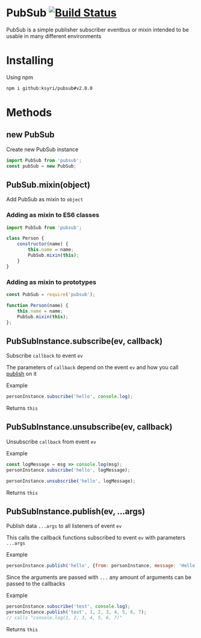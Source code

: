 # PubSub [![Build Status](https://travis-ci.org/ksyri/pubsub.svg?branch=master)](https://travis-ci.org/ksyri/pubsub)
PubSub is a simple publisher subscriber eventbus or mixin intended to be usable in many different environments
# Installing
Using npm
```bash
npm i github:ksyri/pubsub#v2.0.0
```

# Methods

## new PubSub
Create new PubSub instance
```js
import PubSub from 'pubsub';
const pubSub = new PubSub;
```

## PubSub.mixin(object)
Add PubSub as mixin to `object`

### Adding as mixin to ES6 classes
```js
import PubSub from 'pubsub';

class Person {
    constructor(name) {
        this.name = name;
        PubSub.mixin(this);
    }
}
```
### Adding as mixin to prototypes
```js
const PubSub = require('pubsub');

function Person(name) {
    this.name = name;
    PubSub.mixin(this);
};
```

## PubSubInstance.subscribe(ev, callback)
Subscribe `callback` to event `ev`

The parameters of `callback` depend on the event `ev` and how you call [publish](##pubsub.publish(ev,-...args)) on it

Example
```js
personInstance.subscribe('hello', console.log);
```
Returns `this`

## PubSubInstance.unsubscribe(ev, callback)
Unsubscribe `callback` from event `ev`

Example
```js
const logMessage = msg => console.log(msg);
personInstance.subscribe('hello', logMessage);

personInstance.unsubscribe('hello', logMessage);
```
Returns `this`

## PubSubInstance.publish(ev, ...args)
Publish data `...args` to all listeners of event `ev`

This calls the callback functions subscribed to event `ev` with parameters `...args`

Example
```js
personInstance.publish('hello', {from: personInstance, message: 'Hello!'});
```
Since the arguments are passed with `...` any amount of arguments can be passed to the callbacks

Example
```js
personInstance.subscribe('test', console.log);
personInstance.publish('test', 1, 2, 3, 4, 5, 6, 7);
// calls "console.log(1, 2, 3, 4, 5, 6, 7)"
```
Returns `this`
